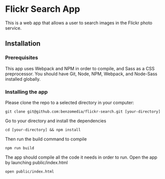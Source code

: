 # Flickr Search App
This is a web app that allows a user to search images
in the Flickr photo service.

## Installation

### Prerequisites
This app uses Webpack and NPM in order to compile, and
Sass as a CSS preprocessor. You should have Git, Node, NPM, Webpack,
and Node-Sass installed globally.

### Installing the app
Please clone the repo to a selected directory in your computer:
```
git clone git@github.com:benzomedia/flickr-search.git [your-directory]
```
Go to your directory and install the dependencies
```
cd [your-directory] && npm install
```
Then run the build command to compile 
```
npm run build
```
The app should compile all the code it needs in order to run.
Open the app by launching public/index.html 
```
open public/index.html
```



